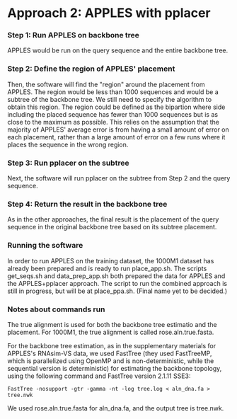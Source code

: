
# Approach 2: APPLES with pplacer

### Step 1: Run APPLES on backbone tree

APPLES would be run on the query sequence and the entire backbone tree.

### Step 2: Define the region of APPLES' placement

Then, the software will find the "region" around the placement from APPLES. The region would be less than 1000 sequences and would be a subtree of the backbone tree. We still need to specify the algorithm to obtain this region. The region could be defined as the bipartion where side including the placed sequence has fewer than 1000 sequences but is as close to the maximum as possible. This relies on the assumption that the majority of APPLES' average error is from having a small amount of error on each placement, rather than a large amount of error on a few runs where it places the sequence in the wrong region.

### Step 3: Run pplacer on the subtree

Next, the software will run pplacer on the subtree from Step 2 and the query sequence.

### Step 4: Return the result in the backbone tree

As in the other approaches, the final result is the placement of the query sequence in the original backbone tree based on its subtree placement.


### Running the software

In order to run APPLES on the training dataset, the 1000M1 dataset has already been prepared and is ready to run place_app.sh. The scripts get_seqs.sh and data_prep_app.sh both prepared the data for APPLES and the APPLES+pplacer approach. The script to run the combined approach is still in progress, but will be at place_ppa.sh. (Final name yet to be decided.)

### Notes about commands run

The true alignment is used for both the backbone tree estimatio and the placement. For 1000M1, the true alignment is called rose.aln.true.fasta.

For the backbone tree estimation, as in the supplementary materials for APPLES's RNAsim-VS data, we used FastTree (they used FastTreeMP, which is parallelized using OpenMP and is non-deterministic, while the sequential version is deterministic) for estimating the backbone topology, using the following command and FastTree version 2.1.11 SSE3:

```FastTree -nosupport -gtr -gamma -nt -log tree.log < aln_dna.fa > tree.nwk```

We used rose.aln.true.fasta for aln_dna.fa, and the output tree is tree.nwk.
